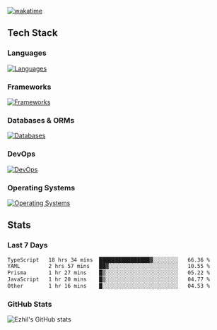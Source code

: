 [![wakatime](https://wakatime.com/badge/user/e780b5d2-6a76-4fde-a594-4ff159327ad3.svg)](https://wakatime.com/@e780b5d2-6a76-4fde-a594-4ff159327ad3)

## Tech Stack

### Languages

[![Languages](https://skillicons.dev/icons?i=python,java,kotlin,javascript,typescript,php,go,rust&theme=dark)](https://skillicons.dev)

### Frameworks

[![Frameworks](https://skillicons.dev/icons?i=react,next,tailwind,express,flask,jquery,bootstrap&theme=dark)](https://skillicons.dev)

### Databases & ORMs

[![Databases](https://skillicons.dev/icons?i=mysql,postgres,mongodb,prisma&theme=dark)](https://skillicons.dev)

### DevOps

[![DevOps](https://skillicons.dev/icons?i=aws,azure,gcp,cloudflare,vercel,docker,git,github,githubactions,nginx&theme=dark)](https://skillicons.dev)

### Operating Systems

[![Operating Systems](https://skillicons.dev/icons?i=windows,ubuntu&theme=dark)](https://skillicons.dev)

## Stats

### Last 7 Days

<!--START_SECTION:waka-->

```txt
TypeScript   18 hrs 34 mins  ████████████████▓░░░░░░░░   66.36 %
YAML         2 hrs 57 mins   ██▓░░░░░░░░░░░░░░░░░░░░░░   10.55 %
Prisma       1 hr 27 mins    █▒░░░░░░░░░░░░░░░░░░░░░░░   05.22 %
JavaScript   1 hr 20 mins    █▒░░░░░░░░░░░░░░░░░░░░░░░   04.77 %
Other        1 hr 16 mins    █░░░░░░░░░░░░░░░░░░░░░░░░   04.53 %
```

<!--END_SECTION:waka-->

### GitHub Stats

![Ezhil's GitHub stats](https://github-readme-stats.vercel.app/api?username=ezhil56x&theme=dark&show_icons=true)
